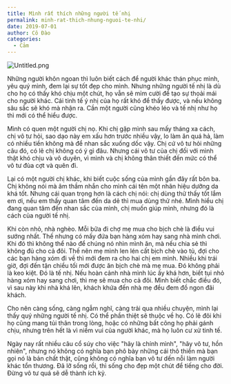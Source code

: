 ```yaml
---
title: Mình rất thích những người tế nhị
permalink: minh-rat-thich-nhung-nguoi-te-nhi/
date: 2019-07-01
author: Cô Đào
categories:
  - Cảm
---
```


![Untitled.png](/images/973f9e32-b80c-48b8-a1eb-ccf9e0753fd7/Untitled.png)


Những người khôn ngoan thì luôn biết cách để người khác thán phục mình, yêu quý mình, đem lại sự tốt đẹp cho mình. Nhưng những người tế nhị là dù cho họ có thấy khó chịu một chút, họ vẫn sẽ mỉm cười để tạo sự thoải mái cho người khác. Cái tinh tế ý nhị của họ rất khó để thấy được, và nếu không sâu sắc sẽ khó mà nhận ra. Cần một người cũng khéo léo và tế nhị như họ thì mới có thể hiểu được.


Mình có quen một người chị nọ. Khi chị gặp mình sau mấy tháng xa cách, chị vô tư hỏi, sao dạo này em xấu hơn trước nhiều vậy, lo làm ăn quá hả, làm có nhiều tiền không mà để nhan sắc xuống dốc vậy. Chị cứ vô tư hỏi những câu đó, có lẽ chị không có ý gì đâu. Nhưng cái vô tư của chị đối với mình thật khó chịu và vô duyên, vì mình và chị không thân thiết đến mức có thể vô tư đùa cợt và quên đi.


Lại có một người chị khác, khi biết cuộc sống của mình gần đây rất bôn ba. Chị không nói mà âm thầm nhắn cho mình cái tên một nhãn hiệu dưỡng da khá tốt. Nhưng cái quan trọng hơn là cách chị nói: chị dùng thử thấy tốt lắm em ơi, nếu em thấy quan tâm đến da dẻ thì mua dùng thử nhé. Mình hiểu chị đang quan tâm đến nhan sắc của mình, chị muốn giúp mình, nhưng đó là cách của người tế nhị.


Khi còn nhỏ, nhà nghèo. Mỗi bữa đi chợ mẹ mua cho bịch chè là điều vui sướng nhất. Thế nhưng có mấy đứa bạn hàng xóm hay sang nhà mình chơi. Khi đó thì không thể nào để chúng nó nhìn mình ăn, mà nếu chia sẻ thì không đủ cho cả đôi. Thế nên mẹ mình len lén cất bịch chè vào tủ, đợi cho các bạn hàng xóm đi về thì mới đem ra cho hai chị em mình. Nhiều khi trái giờ, đợi đến tận chiều tối mới được ăn bịch chè mà mẹ mua. Đó không phải là keo kiệt. Đó là tế nhị. Nếu hoàn cảnh nhà mình lúc ấy khá hơn, biết tụi nhỏ hàng xóm hay sang chơi, thì mẹ sẽ mua cho cả đôi. Mình biết chắc điều đó, vì sau này khi nhà khá lên, khách khứa đến nhà mẹ đều đem đồ ngon đãi khách.


Cho nên càng sống, càng ngẫm nghĩ, càng trải qua nhiều chuyện, mình lại thấy quý những người tế nhị. Có thể phần thiệt sẽ thuộc về họ. Có lẽ đôi khi họ cũng mang tủi thân trong lòng, hoặc có những bất công họ phải gánh chịu, nhưng trên hết là vì niềm vui của người khác, mà họ luôn cư xử tinh tế.


Ngày nay rất nhiều câu cổ súy cho việc "hãy là chính mình", "hãy vô tư, hồn nhiên", nhưng nó không có nghĩa bạn phô bày những cái thô thiển mà bạn gọi nó là bản chất thật, cũng không có nghĩa bạn vô tư dến nỗi làm người khác tổn thương. Đã lỡ sống rồi, thì sống cho đẹp một chút để tiếng cho đời. Đừng vô tư quá sẽ dễ thành ích kỷ.

